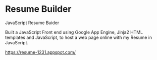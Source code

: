 # Resume Builder
JavaScript Resume Buider

Built a JavaScript Front end using Google App Engine,
Jinja2 HTML templates and JavaScript,
 to host a web page online with my Resume in JavaScript.
 
 https://resume-1231.appspot.com/
